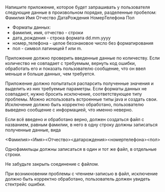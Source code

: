 
 Напишите приложение, которое будет запрашивать у пользователя следующие данные в произвольном порядке,
 разделенные пробелом:
 Фамилия Имя Отчество ДатаРождения НомерТелефона Пол

* Форматы данных:
* фамилия, имя, отчество - строки
* дата_рождения - строка формата dd.mm.yyyy
* номер_телефона - целое беззнаковое число без форматирования
* пол - символ латиницей f или m.

 <p>
 Приложение должно проверить введенные данные по количеству. Если количество не совпадает с требуемым,
 вернуть код ошибки, обработать его и показать пользователю сообщение, что он ввел меньше и больше данных,
 чем требуется.
 <p>
 Приложение должно попытаться распарсить полученные значения и выделить из них требуемые параметры. Если форматы
 данных не совпадают, нужно бросить исключение, соответствующее типу проблемы. Можно использовать встроенные типы
 java и создать свои. Исключение должно быть корректно обработано, пользователю выведено сообщение с информацией,
 что именно неверно.
 <p>
 Если всё введено и обработано верно, должен создаться файл с названием, равным фамилии, в него в одну строку должны
 записаться полученные данные, вида
 <p>
 <Фамилия><Имя><Отчество><датарождения><номертелефона><пол>
 <p>
 Однофамильцы должны записаться в один и тот же файл, в отдельные строки.
 <p>
 Не забудьте закрыть соединение с файлом.
 <p>
 При возникновении проблемы с чтением-записью в файл, исключение должно быть корректно обработано, пользователь
 должен увидеть стектрейс ошибки.
